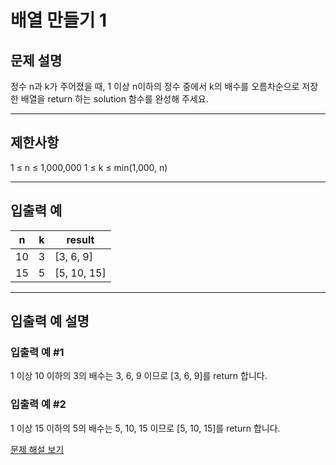 # 배열 만들기 1

## 문제 설명
정수 n과 k가 주어졌을 때, 1 이상 n이하의 정수 중에서 k의 배수를 오름차순으로 저장한 배열을 return 하는 solution 함수를 완성해 주세요.

---

## 제한사항
1 ≤ n ≤ 1,000,000
1 ≤ k ≤ min(1,000, n)

---

## 입출력 예
| n  | k | result      |
|----|---|-------------|
| 10 | 3 | [3, 6, 9]   |
| 15 | 5 | [5, 10, 15] |

---

## 입출력 예 설명

### 입출력 예 #1
1 이상 10 이하의 3의 배수는 3, 6, 9 이므로 [3, 6, 9]를 return 합니다.

### 입출력 예 #2
1 이상 15 이하의 5의 배수는 5, 10, 15 이므로 [5, 10, 15]를 return 합니다.

[문제 해설 보기](./문제해설.md)
